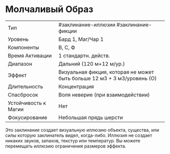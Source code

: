# Молчаливый Образ

|                      |                                                                          |
| -------------------- | ------------------------------------------------------------------------ |
| Тип                  | #заклинание-иллюзии #заклинание-фикции                                   | 
| Уровень              | Бард 1, Маг/Чар 1                                                        |
| Компоненты           | В, С, Ф                                                                  |
| Время Активации      | 1 стандартн. действ.                                                     |
| Диапазон             | Дальний (120 м+12 м/ур.)                                                 |
| Эффект               | Визуальная фикция, которая не может быть больше 12 м3 + 3 м3/уровень (О) |
| Длительность         | Концентрация                                                             |
| Спасбросок           | Воля неверие (при взаимодействии)                                        |
| Устойчивость к Магии | Нет                                                                      |
| Фокусирование        | Небольшая прядь шерсти                                                   |

Это заклинание создает визуальную иллюзию объекта, существа, или силы которую заклинатель видел, когда-либо. Иллюзия не создает никаких звуков, запахов, текстур или температур. Вы можете перемещать иллюзию ограничения размеров эффекта.